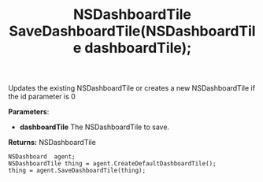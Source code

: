 ﻿---
uid: crmscript_ref_NSDashboardAgent_SaveDashboardTile
title: NSDashboardTile SaveDashboardTile(NSDashboardTile dashboardTile);
intellisense: NSDashboardAgent.SaveDashboardTile
keywords: NSDashboardAgent, SaveDashboardTile
so.topic: reference
---
	  
Updates the existing NSDashboardTile or creates a new NSDashboardTile if the id parameter is 0
	  
**Parameters**:
 - **dashboardTile** The NSDashboardTile to save.

**Returns:** NSDashboardTile

```crmscript
NSDashboard  agent;
NSDashboardTile thing = agent.CreateDefaultDashboardTile();
thing = agent.SaveDashboardTile(thing);
```

